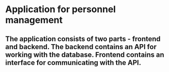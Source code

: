 # Application for personnel management

## The application consists of two parts - frontend and backend. The backend contains an API for working with the database. Frontend contains an interface for communicating with the API.